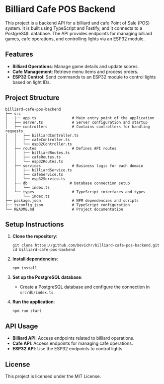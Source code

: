 # Billiard Cafe POS Backend

This project is a backend API for a billiard and cafe Point of Sale (POS) system. It is built using TypeScript and Fastify, and it connects to a PostgreSQL database. The API provides endpoints for managing billiard games, cafe operations, and controlling lights via an ESP32 module.

## Features

- **Billiard Operations**: Manage game details and update scores.
- **Cafe Management**: Retrieve menu items and process orders.
- **ESP32 Control**: Send commands to an ESP32 module to control lights based on light IDs.

## Project Structure

```
billiard-cafe-pos-backend
├── src
│   ├── app.ts                # Main entry point of the application
│   ├── server.ts             # Server configuration and startup
│   ├── controllers           # Contains controllers for handling requests
│   │   ├── billiardController.ts
│   │   ├── cafeController.ts
│   │   └── esp32Controller.ts
│   ├── routes                # Defines API routes
│   │   ├── billiardRoutes.ts
│   │   ├── cafeRoutes.ts
│   │   └── esp32Routes.ts
│   ├── services              # Business logic for each domain
│   │   ├── billiardService.ts
│   │   ├── cafeService.ts
│   │   └── esp32Service.ts
│   ├── db                   # Database connection setup
│   │   └── index.ts
│   └── types                 # TypeScript interfaces and types
│       └── index.ts
├── package.json              # NPM dependencies and scripts
├── tsconfig.json             # TypeScript configuration
└── README.md                 # Project documentation
```

## Setup Instructions

1. **Clone the repository**:
   ```
   git clone https://github.com/Devichr/billiard-cafe-pos-backend.git
   cd billiard-cafe-pos-backend
   ```

2. **Install dependencies**:
   ```
   npm install
   ```

3. **Set up the PostgreSQL database**:
   - Create a PostgreSQL database and configure the connection in `src/db/index.ts`.

4. **Run the application**:
   ```
   npm run start
   ```

## API Usage

- **Billiard API**: Access endpoints related to billiard operations.
- **Cafe API**: Access endpoints for managing cafe operations.
- **ESP32 API**: Use the ESP32 endpoints to control lights.

## License

This project is licensed under the MIT License.
